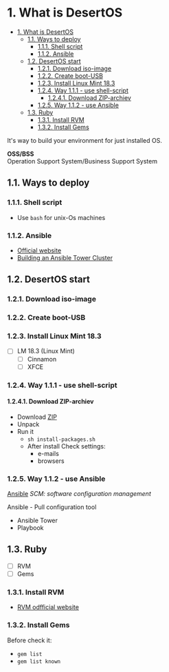 # 1. What is DesertOS

<!-- TOC -->

- [1. What is DesertOS](#1-what-is-desertos)
  - [1.1. Ways to deploy](#11-ways-to-deploy)
    - [1.1.1. Shell script](#111-shell-script)
    - [1.1.2. Ansible](#112-ansible)
  - [1.2. DesertOS start](#12-desertos-start)
    - [1.2.1. Download iso-image](#121-download-iso-image)
    - [1.2.2. Create boot-USB](#122-create-boot-usb)
    - [1.2.3. Install Linux Mint 18.3](#123-install-linux-mint-183)
    - [1.2.4. Way 1.1.1 - use shell-script](#124-way-111---use-shell-script)
      - [1.2.4.1. Download ZIP-archiev](#1241-download-zip-archiev)
    - [1.2.5. Way 1.1.2 - use Ansible](#125-way-112---use-ansible)
  - [1.3. Ruby](#13-ruby)
    - [1.3.1. Install RVM](#131-install-rvm)
    - [1.3.2. Install Gems](#132-install-gems)

<!-- /TOC -->

It's way to build your environment for just installed OS.  

**OSS/BSS**  
Operation Support System/Business Support System

## 1.1. Ways to deploy

### 1.1.1. Shell script

- Use `bash` for unix-Os machines

### 1.1.2. Ansible

- [Official website](https://www.ansible.com/?source=github&author=keyjoo)
- [Building an Ansible Tower Cluster](https://www.youtube.com/watch?v=t3VdUjjuv70)

## 1.2. DesertOS start

### 1.2.1. Download iso-image

### 1.2.2. Create boot-USB

### 1.2.3. Install Linux Mint 18.3

- [ ] LM 18.3  (Linux Mint)
  - [ ] Cinnamon
  - [ ] XFCE

### 1.2.4. Way 1.1.1 - use shell-script

#### 1.2.4.1. Download ZIP-archiev

- Download [ZIP](https://github.com/KeyJoo/desertOS)
- Unpack
- Run it
  - `sh install-packages.sh`
  - After install Check settings:
    - e-mails
    - browsers

### 1.2.5. Way 1.1.2 - use Ansible

[Ansible](https://www.ansible.com/) _SCM: software configuration management_

Ansible - Pull configuration tool

- Ansible Tower
- Playbook

## 1.3. Ruby

- [ ] RVM
- [ ] Gems

### 1.3.1. Install RVM

- [RVM odfficial website](https://rvm.io/?source=github&author=keyjoo)

### 1.3.2. Install Gems

Before check it:

- `gem list`
- `gem list known`
